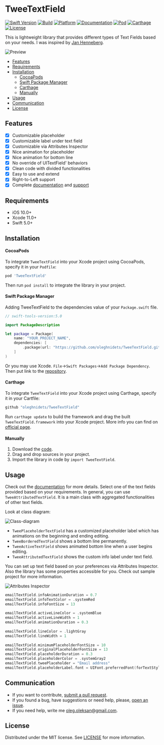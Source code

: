 # TweeTextField

[![Swift Version][swift-image]][swift-url]
[![Build][build-image]][build-url]
[![Platform][platform-image]][platform-url]
[![Documentation][docs-image]][docs-url]
[![Pod][pod-image]][pod-url]
[![Carthage][carthage-image]][carthage-url]
[![License][license-image]][license-url]


This is lightweight library that provides different types of Text Fields based on your needs. I was inspired by [Jan Henneberg](https://uimovement.com/ui/2524/input-field-help/). 

![Preview](/docs/tweetextfield-sample.gif)

- [Features](#features)
- [Requirements](#requirements)
- [Installation](#installation)
    - [CocoaPods](#cocoapods)
    - [Swift Package Manager](#swift-package-manager)
    - [Carthage](#carthage)
    - [Manually](#manually)
- [Usage](#usage)
- [Communication](#communication)
- [License](#license)

## Features

- [x] Customizable placeholder
- [x] Customizable label under text field
- [x] Customizable via Attributes Inspector
- [x] Nice animation for placeholder
- [x] Nice animation for bottom line
- [x] No override of UITextField' behaviors
- [x] Clean code with divided functionalities
- [x] Easy to use and extend
- [x] Right-to-Left support
- [x] Complete [documentation](https://oleghnidets.github.io/TweeTextField/) and [support](https://github.com/oleghnidets/TweeTextField/issues)

## Requirements

- iOS 10.0+
- Xcode 11.0+
- Swift 5.0+

## Installation 

#### CocoaPods
To integrate `TweeTextField` into your Xcode project using CocoaPods, specify it in your `Podfile`:

```ruby
pod 'TweeTextField'
```

Then run `pod install` to integrate the library in your project.

#### Swift Package Manager
Adding TweeTextField to the dependencies value of your `Package.swift` file.
```swift
// swift-tools-version:5.0

import PackageDescription

let package = Package(
    name: "YOUR_PROJECT_NAME",
    dependencies: [
        .package(url: "https://github.com/oleghnidets/TweeTextField.git", from: "1.6.1"),
    ]
)
```

Or you may use Xcode. `File`->`Swift Packages`->`Add Package Dependency`. Then put link to the [repository](https://github.com/oleghnidets/TweeTextField.git).

#### Carthage
To integrate `TweeTextField` into your Xcode project using Carthage, specify it in your Cartfile:
```ruby
github "oleghnidets/TweeTextField"
```

Run `carthage update` to build the framework and drag the built `TweeTextField.framework` into your Xcode project. More info you can find on [official page](https://github.com/Carthage/Carthage).


#### Manually
1. Download the [code](https://github.com/oleghnidets/TweeTextField/archive/master.zip).
2. Drag and drop sources in your project.
3. Import the library in code by `import TweeTextField`.

## Usage

Check out the [documentation](https://oleghnidets.github.io/TweeTextField/) for more details. 
Select one of the text fields provided based on your requirements. In general, you can use `TweeAttributedTextField`. It is a main class with aggregated functionalities of other text fields.

Look at class diagram:

![Class-diagram](/docs/class-diagram.png)

- `TweePlaceholderTextField` has a customized placeholder label which has animations on the beginning and ending editing.
- `TweeBorderedTextField` shows a bottom line permanently.
- `TweeActiveTextField` shows animated bottom line when a user begins editing.
- `TweeAttributedTextField` shows the custom info label under text field. 

You can set up text field based on your preferences via Attributes Inspector. Also the library has some properties accessible for you.
Check out sample project for more information.

![Attributes Inspector](/docs/attributes.png)

```swift
emailTextField.infoAnimationDuration = 0.7
emailTextField.infoTextColor = .systemRed
emailTextField.infoFontSize = 13
        
emailTextField.activeLineColor = .systemBlue
emailTextField.activeLineWidth = 1
emailTextField.animationDuration = 0.3
        
emailTextField.lineColor = .lightGray
emailTextField.lineWidth = 1
        
emailTextField.minimumPlaceholderFontSize = 10
emailTextField.originalPlaceholderFontSize = 13
emailTextField.placeholderDuration = 0.3
emailTextField.placeholderColor = .systemGray2
emailTextField.tweePlaceholder = "Email address"
emailTextField.placeholderLabel.font = UIFont.preferredFont(forTextStyle: .largeTitle)
```

## Communication

- If you want to contribute, [submit a pull request](https://github.com/oleghnidets/TweeTextField/compare).
- If you found a bug, have suggestions or need help, please, [open an issue](https://github.com/oleghnidets/TweeTextField/issues/new).
- If you need help, write me oleg.oleksan@gmail.com.

## License
Distributed under the MIT license. See [LICENSE](https://github.com/oleghnidets/TweeTextField/blob/develop/LICENSE) for more information.


[swift-image]: https://img.shields.io/badge/swift-5.0-orange.svg
[swift-url]: https://swift.org/
[license-image]: https://img.shields.io/badge/License-MIT-blue.svg
[license-url]: LICENSE
[docs-image]: https://github.com/oleghnidets/TweeTextField/blob/master/docs/badge.svg
[docs-url]: https://oleghnidets.github.io/TweeTextField
[platform-image]: https://img.shields.io/badge/platform-ios-lightgrey.svg
[platform-url]: https://github.com/oleghnidets/TweeTextField
[pod-image]: https://img.shields.io/cocoapods/v/TweeTextField.svg
[pod-url]: http://cocoapods.org/
[carthage-image]: https://img.shields.io/badge/carthage-%E2%9C%93-orange.svg
[carthage-url]: https://github.com/Carthage/Carthage
[build-image]: https://travis-ci.org/oleghnidets/TweeTextField.svg?branch=master
[build-url]: https://travis-ci.org/oleghnidets/TweeTextField
